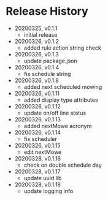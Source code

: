 # Release History

* 20200325, v0.1.1
	* initial release
* 20200326, v0.1.2
	* added rule action string check
* 20200326, v0.1.3
	* update package.json
* 20200326, v0.1.4
	* fix schedule string
* 20200326, v0.1.8
	* added next scheduled mowing
* 20200326, v0.1.11
	* added display type attributes
* 20200326, v0.1.12
	* update on/off line status
* 20200326, v0.1.13
	* added nextMowe acronym
* 20200326, v0.1.14
	* fix scheduler
* 20200326, v0.1.15
	* edit nextMowe
* 20200328, v0.1.16
	* check on double schedule day
* 20200328, v0.1.17
	* update uuid lib
* 20200328, v0.1.18
	* update logging info
